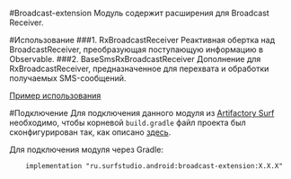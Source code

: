 #Broadcast-extension
Модуль содержит расширения для Broadcast Receiver.

#Использование
###1. RxBroadcastReceiver
Реактивная обертка над BroadcastReceiver, преобразующая поступающую информацию в Observable.
###2. BaseSmsRxBroadcastReceiver
Дополнение для RxBroadcastReceiver, предназначенное для перехвата и обработки получаемых SMS-сообщений.

[Пример использования](../broadcast-extension-sample)

#Подключение
Для подключения данного модуля из [Artifactory Surf](http://artifactory.surfstudio.ru) необходимо,
чтобы корневой `build.gradle` файл проекта был сконфигурирован так, как описано
[здесь](https://bitbucket.org/surfstudio/android-standard/overview).

Для подключения модуля через Gradle:
```
    implementation "ru.surfstudio.android:broadcast-extension:X.X.X"
```
